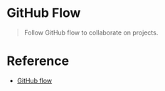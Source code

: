 # GitHub Flow
> Follow GitHub flow to collaborate on projects.


# Reference
- [GitHub flow](https://docs.github.com/en/get-started/quickstart/github-flow)
